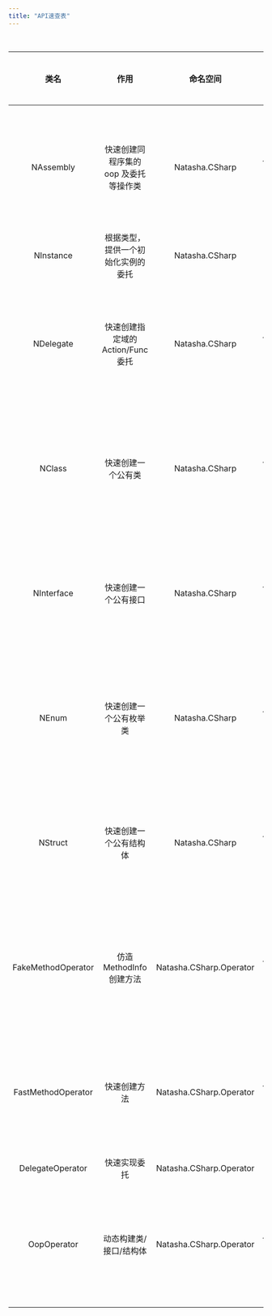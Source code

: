 ```yaml
---
title: "API速查表"
---
```


<br/>

|        类名        |                 作用                  |        命名空间         |       操作类型        |
| :----------------: | :-----------------------------------: | :---------------------: | :-------------------: |
|     NAssembly      | 快速创建同程序集的 oop 及委托等操作类 |     Natasha.CSharp      | 静态初始化,动态实例化 |
|     NInstance      |  根据类型，提供一个初始化实例的委托   |     Natasha.CSharp      |         静态          |
|     NDelegate      |   快速创建指定域的 Action/Func 委托   |     Natasha.CSharp      | 静态初始化,动态实例化 |
|       NClass       |          快速创建一个公有类           |     Natasha.CSharp      | 静态初始化,动态实例化 |
|     NInterface     |         快速创建一个公有接口          |     Natasha.CSharp      | 静态初始化,动态实例化 |
|       NEnum        |        快速创建一个公有枚举类         |     Natasha.CSharp      | 静态初始化,动态实例化 |
|      NStruct       |        快速创建一个公有结构体         |     Natasha.CSharp      | 静态初始化,动态实例化 |
| FakeMethodOperator |       仿造 MethodInfo 创建方法        | Natasha.CSharp.Operator | 静态初始化,动态实例化 |
| FastMethodOperator |             快速创建方法              | Natasha.CSharp.Operator | 静态初始化,动态实例化 |
|  DelegateOperator  |             快速实现委托              | Natasha.CSharp.Operator |         静态          |
|    OopOperator     |        动态构建类/接口/结构体         | Natasha.CSharp.Operator | 静态初始化,动态实例化 |
